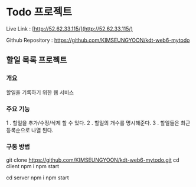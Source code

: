 #  Todo 프로젝트 

Live Link : [http://52.62.33.115/](http://52.62.33.115/)

Github Repository : https://github.com/KIMSEUNGYOON/kdt-web6-mytodo

## 할일 목록 프로젝트

### 개요

할일을 기록하기 위한 웹 서비스


### 주요 기능
1 . 할일을 추가/수정/삭제 할 수 있다.
2 . 할일의 개수를 명시해준다.
3 .  할일들은 최근 등록순으로 나열 된다.

### 구동 방법
git clone https://github.com/KIMSEUNGYOON/kdt-web6-mytodo.git
cd client
npm i
npm start

cd server
npm i 
npm start
